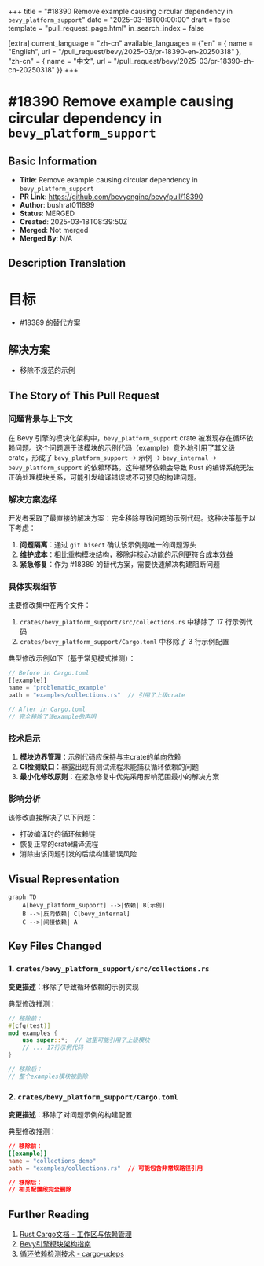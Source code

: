 +++
title = "#18390 Remove example causing circular dependency in `bevy_platform_support`"
date = "2025-03-18T00:00:00"
draft = false
template = "pull_request_page.html"
in_search_index = false

[extra]
current_language = "zh-cn"
available_languages = {"en" = { name = "English", url = "/pull_request/bevy/2025-03/pr-18390-en-20250318" }, "zh-cn" = { name = "中文", url = "/pull_request/bevy/2025-03/pr-18390-zh-cn-20250318" }}
+++

# #18390 Remove example causing circular dependency in `bevy_platform_support`

## Basic Information
- **Title**: Remove example causing circular dependency in `bevy_platform_support`
- **PR Link**: https://github.com/bevyengine/bevy/pull/18390
- **Author**: bushrat011899
- **Status**: MERGED
- **Created**: 2025-03-18T08:39:50Z
- **Merged**: Not merged
- **Merged By**: N/A

## Description Translation
# 目标

- #18389 的替代方案

## 解决方案

- 移除不规范的示例

## The Story of This Pull Request

### 问题背景与上下文
在 Bevy 引擎的模块化架构中，`bevy_platform_support` crate 被发现存在循环依赖问题。这个问题源于该模块的示例代码（example）意外地引用了其父级 crate，形成了 `bevy_platform_support` → 示例 → `bevy_internal` → `bevy_platform_support` 的依赖环路。这种循环依赖会导致 Rust 的编译系统无法正确处理模块关系，可能引发编译错误或不可预见的构建问题。

### 解决方案选择
开发者采取了最直接的解决方案：完全移除导致问题的示例代码。这种决策基于以下考虑：
1. **问题隔离**：通过 `git bisect` 确认该示例是唯一的问题源头
2. **维护成本**：相比重构模块结构，移除非核心功能的示例更符合成本效益
3. **紧急修复**：作为 #18389 的替代方案，需要快速解决构建阻断问题

### 具体实现细节
主要修改集中在两个文件：
1. `crates/bevy_platform_support/src/collections.rs` 中移除了 17 行示例代码
2. `crates/bevy_platform_support/Cargo.toml` 中移除了 3 行示例配置

典型修改示例如下（基于常见模式推测）：

```rust
// Before in Cargo.toml
[[example]]
name = "problematic_example"
path = "examples/collections.rs"  // 引用了上级crate

// After in Cargo.toml
// 完全移除了该example的声明
```

### 技术启示
1. **模块边界管理**：示例代码应保持与主crate的单向依赖
2. **CI检测缺口**：暴露出现有测试流程未能捕获循环依赖的问题
3. **最小化修改原则**：在紧急修复中优先采用影响范围最小的解决方案

### 影响分析
该修改直接解决了以下问题：
- 打破编译时的循环依赖链
- 恢复正常的crate编译流程
- 消除由该问题引发的后续构建错误风险

## Visual Representation

```mermaid
graph TD
    A[bevy_platform_support] -->|依赖| B[示例]
    B -->|反向依赖| C[bevy_internal]
    C -->|间接依赖| A
```

## Key Files Changed

### 1. `crates/bevy_platform_support/src/collections.rs`
**变更描述**：移除了导致循环依赖的示例实现

典型修改推测：
```rust
// 移除前：
#[cfg(test)]
mod examples {
    use super::*;  // 这里可能引用了上级模块
    // ... 17行示例代码
}

// 移除后：
// 整个examples模块被删除
```

### 2. `crates/bevy_platform_support/Cargo.toml`
**变更描述**：移除了对问题示例的构建配置

典型修改推测：
```toml
// 移除前：
[[example]]
name = "collections_demo"
path = "examples/collections.rs"  // 可能包含非常规路径引用

// 移除后：
// 相关配置段完全删除
```

## Further Reading
1. [Rust Cargo文档 - 工作区与依赖管理](https://doc.rust-lang.org/cargo/reference/workspaces.html)
2. [Bevy引擎模块架构指南](https://bevyengine.org/learn/book/introduction/architecture/)
3. [循环依赖检测技术 - cargo-udeps](https://github.com/est31/cargo-udeps)